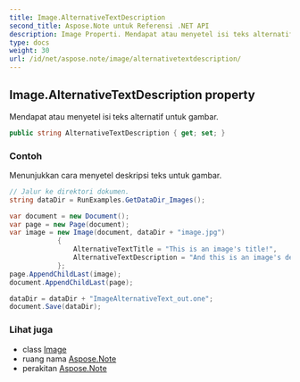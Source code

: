 ```yaml
---
title: Image.AlternativeTextDescription
second_title: Aspose.Note untuk Referensi .NET API
description: Image Properti. Mendapat atau menyetel isi teks alternatif untuk gambar.
type: docs
weight: 30
url: /id/net/aspose.note/image/alternativetextdescription/
---
```

## Image.AlternativeTextDescription property

Mendapat atau menyetel isi teks alternatif untuk gambar.

```csharp
public string AlternativeTextDescription { get; set; }
```

### Contoh

Menunjukkan cara menyetel deskripsi teks untuk gambar.

```csharp
// Jalur ke direktori dokumen.
string dataDir = RunExamples.GetDataDir_Images();

var document = new Document();
var page = new Page(document);
var image = new Image(document, dataDir + "image.jpg")
            {
                AlternativeTextTitle = "This is an image's title!",
                AlternativeTextDescription = "And this is an image's description!"
            };
page.AppendChildLast(image);
document.AppendChildLast(page);

dataDir = dataDir + "ImageAlternativeText_out.one";
document.Save(dataDir);
```

### Lihat juga

* class [Image](../)
* ruang nama [Aspose.Note](../../image/)
* perakitan [Aspose.Note](../../../)


